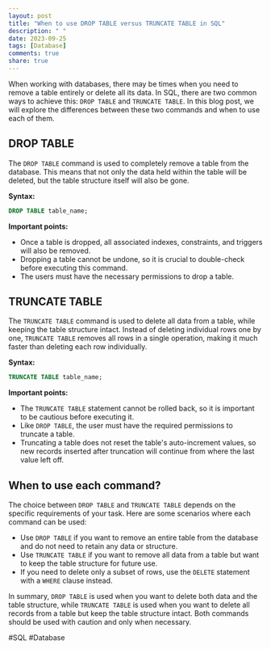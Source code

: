 ```yaml
---
layout: post
title: "When to use DROP TABLE versus TRUNCATE TABLE in SQL"
description: " "
date: 2023-09-25
tags: [Database]
comments: true
share: true
---
```


When working with databases, there may be times when you need to remove a table entirely or delete all its data. In SQL, there are two common ways to achieve this: `DROP TABLE` and `TRUNCATE TABLE`. In this blog post, we will explore the differences between these two commands and when to use each of them.

## DROP TABLE

The `DROP TABLE` command is used to completely remove a table from the database. This means that not only the data held within the table will be deleted, but the table structure itself will also be gone. 

**Syntax:**
```sql
DROP TABLE table_name;
```

**Important points:**
- Once a table is dropped, all associated indexes, constraints, and triggers will also be removed.
- Dropping a table cannot be undone, so it is crucial to double-check before executing this command.
- The users must have the necessary permissions to drop a table.

## TRUNCATE TABLE

The `TRUNCATE TABLE` command is used to delete all data from a table, while keeping the table structure intact. Instead of deleting individual rows one by one, `TRUNCATE TABLE` removes all rows in a single operation, making it much faster than deleting each row individually.

**Syntax:**
```sql
TRUNCATE TABLE table_name;
```

**Important points:**
- The `TRUNCATE TABLE` statement cannot be rolled back, so it is important to be cautious before executing it.
- Like `DROP TABLE`, the user must have the required permissions to truncate a table.
- Truncating a table does not reset the table's auto-increment values, so new records inserted after truncation will continue from where the last value left off.

## When to use each command?

The choice between `DROP TABLE` and `TRUNCATE TABLE` depends on the specific requirements of your task. Here are some scenarios where each command can be used:

- Use `DROP TABLE` if you want to remove an entire table from the database and do not need to retain any data or structure.
- Use `TRUNCATE TABLE` if you want to remove all data from a table but want to keep the table structure for future use.
- If you need to delete only a subset of rows, use the `DELETE` statement with a `WHERE` clause instead.

In summary, `DROP TABLE` is used when you want to delete both data and the table structure, while `TRUNCATE TABLE` is used when you want to delete all records from a table but keep the table structure intact. Both commands should be used with caution and only when necessary.

#SQL #Database